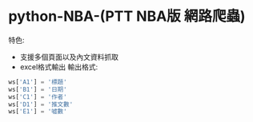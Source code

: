 # python-NBA-(PTT NBA版 網路爬蟲)
特色:
* 支援多個頁面以及內文資料抓取
* excel格式輸出
輸出格式:
```python
ws['A1'] = '標題'     
ws['B1'] = '日期' 
ws['C1'] = '作者' 
ws['D1'] = '推文數'    
ws['E1'] = '噓數' 
```
